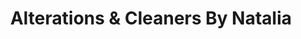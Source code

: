 ---
title: "Alterations & Cleaners By Natalia"
url: /brooklyn/alterations-und-cleaners-by-natalia/
shop: Wäscherei
---